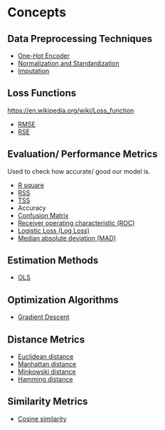 # Concepts

## Data Preprocessing Techniques

- [One-Hot Encoder](./Explanations/One-Hot%20Encoder.md)
- [Normalization and Standardization](./Explanations/Normalization%20and%20Standardization.md)
- [Imputation]()

## Loss Functions

https://en.wikipedia.org/wiki/Loss_function

- [RMSE](./Explanations/RMSE.md)
- [RSE](./Explanations/RSE.md)


## Evaluation/ Performance Metrics

Used to check how accurate/ good our model is.

- [R square](./Explanations/R-squared.md)
- [RSS](./Explanations/RSS.md)
- [TSS](./Explanations/TSS.md)
- Accuracy
- [Confusion Matrix](./Explanations/Confusion%20matrix.md)
- [Receiver operating characteristic (ROC)](./Explanations/Receiver%20operating%20characteristic.md)
- [Logistic Loss (Log Loss)](./Explanations/Logistic%20Loss.md)
- [Median absolute deviation (MAD)](./Explanations/Median%20absolute%20deviation.md)

## Estimation Methods

- [OLS](./Explanations/OLS.md)


## Optimization Algorithms

- [Gradient Descent](./Explanations/Gradient%20Descent.md)

## Distance Metrics

- [Euclidean distance](./Explanations/Euclidean%20distance.md)
- [Manhattan distance](./Explanations/Manhattan%20distance.md)
- [Minkowski distance](./Explanations/Minkowski%20distance.md)
- [Hamming distance](./Explanations/Hamming%20distance.md)

## Similarity Metrics

- [Cosine similarity](./Explanations/Cosine%20similarity.md)
